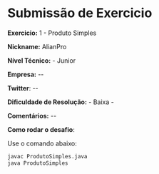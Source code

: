 # Submissão de Exercicio

**Exercicio:** 1 - Produto Simples

**Nickname:** AlianPro

**Nível Técnico:** - Junior

**Empresa:** --

**Twitter**: --

**Dificuldade de Resolução:** - Baixa -

**Comentários:** --

**Como rodar o desafio**: 

Use o comando abaixo:
```bash
javac ProdutoSimples.java
java ProdutoSimples
```
